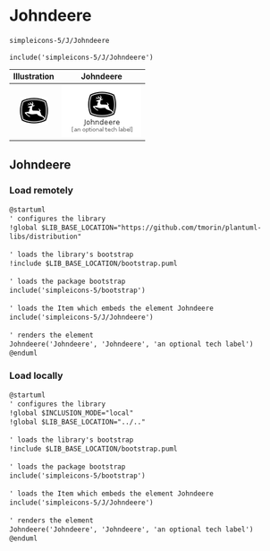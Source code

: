 # Johndeere


```text
simpleicons-5/J/Johndeere
```

```text
include('simpleicons-5/J/Johndeere')
```



| Illustration | Johndeere |
| :---: | :---: |
| ![illustration for Illustration](../../simpleicons-5/J/Johndeere.png) | ![illustration for Johndeere](../../simpleicons-5/J/Johndeere.Local.png) |




## Johndeere

### Load remotely
```plantuml
@startuml
' configures the library
!global $LIB_BASE_LOCATION="https://github.com/tmorin/plantuml-libs/distribution"

' loads the library's bootstrap
!include $LIB_BASE_LOCATION/bootstrap.puml

' loads the package bootstrap
include('simpleicons-5/bootstrap')

' loads the Item which embeds the element Johndeere
include('simpleicons-5/J/Johndeere')

' renders the element
Johndeere('Johndeere', 'Johndeere', 'an optional tech label')
@enduml
```

### Load locally
```plantuml
@startuml
' configures the library
!global $INCLUSION_MODE="local"
!global $LIB_BASE_LOCATION="../.."

' loads the library's bootstrap
!include $LIB_BASE_LOCATION/bootstrap.puml

' loads the package bootstrap
include('simpleicons-5/bootstrap')

' loads the Item which embeds the element Johndeere
include('simpleicons-5/J/Johndeere')

' renders the element
Johndeere('Johndeere', 'Johndeere', 'an optional tech label')
@enduml
```

